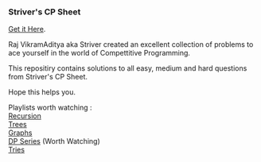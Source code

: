 ### Striver's CP Sheet
[Get it Here](https://takeuforward.org/interview-experience/strivers-cp-sheet/).

Raj VikramAditya aka Striver created an excellent collection of problems to ace yourself in the world of Compettitive Programming.

This repositiry contains solutions to all easy, medium and hard questions from Striver's CP Sheet.

Hope this helps you.

Playlists worth watching :\
[Recursion](https://www.youtube.com/playlist?list=PLgUwDviBIf0rGlzIn_7rsaR2FQ5e6ZOL9)\
[Trees](https://www.youtube.com/playlist?list=PLgUwDviBIf0q8Hkd7bK2Bpryj2xVJk8Vk)\
[Graphs](https://www.youtube.com/playlist?list=PLgUwDviBIf0rGEWe64KWas0Nryn7SCRWw)\
[DP Series](https://www.youtube.com/playlist?list=PLgUwDviBIf0qUlt5H_kiKYaNSqJ81PMMY) (Worth Watching)\
[Tries](https://www.youtube.com/playlist?list=PLgUwDviBIf0pcIDCZnxhv0LkHf5KzG9zp)
